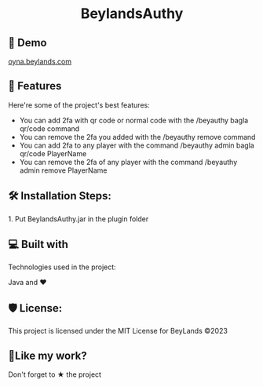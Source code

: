 <h1 align="center" id="title">BeylandsAuthy</h1>

<h2>🚀 Demo</h2>

[oyna.beylands.com](www.beylands.com)

  
  
<h2>🧐 Features</h2>

Here're some of the project's best features:

*   You can add 2fa with qr code or normal code with the /beyauthy bagla qr/code command
*   You can remove the 2fa you added with the /beyauthy remove command
*   You can add 2fa to any player with the command /beyauthy admin bagla qr/code PlayerName
*   You can remove the 2fa of any player with the command /beyauthy admin remove PlayerName

<h2>🛠️ Installation Steps:</h2>

<p>1. Put BeylandsAuthy.jar in the plugin folder</p>
  
<h2>💻 Built with</h2>

Technologies used in the project:

Java and ❤

<h2>🛡️ License:</h2>

This project is licensed under the MIT License for BeyLands ©2023

<h2>💖Like my work?</h2>

Don't forget to ★ the project
